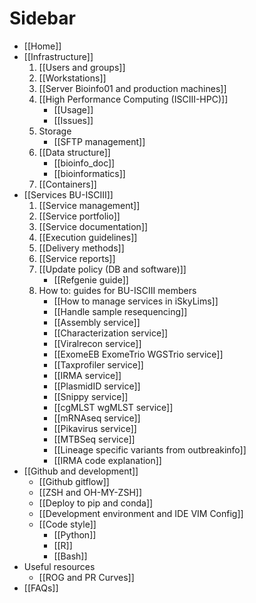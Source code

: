 # Sidebar

- [[Home]]
- [[Infrastructure]]
   1. [[Users and groups]]
   2. [[Workstations]]
   3. [[Server Bioinfo01 and production machines]]
   4. [[High Performance Computing (ISCIII-HPC)]]
      - [[Usage]]
      - [[Issues]]
   5. Storage
      - [[SFTP management]]
   6. [[Data structure]]
      - [[bioinfo_doc]]
      - [[bioinformatics]]
   7. [[Containers]]
- [[Services BU-ISCIII]]
   1. [[Service management]]
   2. [[Service portfolio]]
   3. [[Service documentation]]
   4. [[Execution guidelines]]
   5. [[Delivery methods]]
   6. [[Service reports]]
   7. [[Update policy (DB and software)]]
      - [[Refgenie guide]]
   8. How to: guides for BU-ISCIII members
      - [[How to manage services in iSkyLims]]
      - [[Handle sample resequencing]]
      - [[Assembly service]]
      - [[Characterization service]]
      - [[Viralrecon service]]
      - [[ExomeEB ExomeTrio WGSTrio service]]
      - [[Taxprofiler service]]
      - [[IRMA service]]
      - [[PlasmidID service]]
      - [[Snippy service]]
      - [[cgMLST wgMLST service]]
      - [[mRNAseq service]]
      - [[Pikavirus service]]
      - [[MTBSeq service]]
      - [[Lineage specific variants from outbreakinfo]]
      - [[IRMA code explanation]]
- [[Github and development]]
  - [[Github gitflow]]
  - [[ZSH and OH-MY-ZSH]]
  - [[Deploy to pip and conda]]
  - [[Development environment and IDE VIM Config]]
  - [[Code style]]
    - [[Python]]
    - [[R]]
    - [[Bash]]
- Useful resources
  - [[ROG and PR Curves]]
- [[FAQs]]
